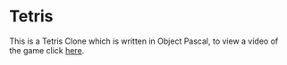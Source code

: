 # Tetris

This is a Tetris Clone which is written in Object Pascal, to view a video of the game click [here](https://www.youtube.com/watch?v=voDk7RXxJ_4&ab_channel=FekoKarels).

